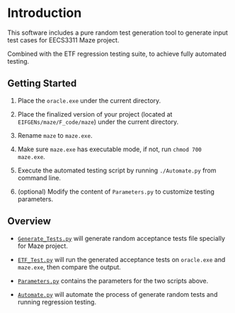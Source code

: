# Introduction

This software includes a pure random test generation tool to generate input test
cases for EECS3311 Maze project.

Combined with the ETF regression testing suite, to achieve fully automated testing.

## Getting Started

1. Place the `oracle.exe` under the current directory.

2. Place the finalized version of your project (located at `EIFGENs/maze/F_code/maze`) under the current directory.

3. Rename `maze` to `maze.exe`.

4. Make sure `maze.exe` has executable mode, if not, run `chmod 700 maze.exe`.

5. Execute the automated testing script by running `./Automate.py` from command line.

6. (optional) Modify the content of `Parameters.py` to customize testing parameters.

## Overview

* [`Generate_Tests.py`](./src/Generate_Tests.py) will generate random acceptance tests file specially for Maze project.

* [`ETF_Test.py`](./src/ETF_Test.py) will run the generated acceptance tests on `oracle.exe` and `maze.exe`, then compare the output.

* [`Parameters.py`](./Parameters.py) contains the parameters for the two scripts above.

* [`Automate.py`](./Automate.py) will automate the process of generate random tests and running regression testing.
